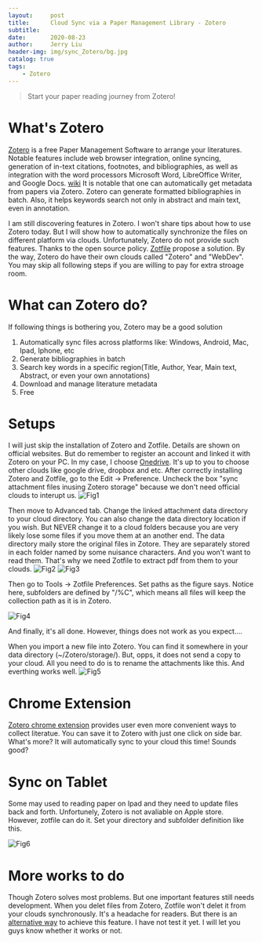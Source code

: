 ```yaml
---
layout:     post
title:      Cloud Sync via a Paper Management Library - Zotero
subtitle:   
date:       2020-08-23
author:     Jerry Liu
header-img: img/sync_Zotero/bg.jpg
catalog: true
tags:
    - Zotero
---
```


> Start your paper reading journey from Zotero!

# What's Zotero

[Zotero](https://www.zotero.org/) is a free Paper Management Software to arrange your literatures. Notable features include web browser integration, online syncing, generation of in-text citations, footnotes, and bibliographies, as well as integration with the word processors Microsoft Word, LibreOffice Writer, and Google Docs. [wiki](https://en.wikipedia.org/wiki/Zotero) It is notable that one can automatically get metadata from papers via Zotero. Zotero can generate formatted bibliographies in batch. Also, it helps keywords search not only in abstract and main text, even in annotation. 

I am still discovering features in Zotero. I won't share tips about how to use Zotero today. But I will show how to automatically synchronize the files on different platform via clouds. Unfortunately, Zotero do not provide such features. Thanks to the open source policy. [Zotfile](http://zotfile.com/) propose a solution. By the way, Zotero do have their own clouds called "Zotero" and "WebDev". You may skip all following steps if you are willing to pay for extra stroage room.

# What can Zotero do?

If following things is bothering you, Zotero may be a good solution

1) Automatically sync files across platforms like: Windows, Android, Mac, Ipad, Iphone, etc
2) Generate bibliographies in batch
3) Search key words in a specific region(Title, Author, Year, Main text, Abstract, or even your own annotations)
4) Download and manage literature metadata
5) Free

# Setups

I will just skip the installation of Zotero and Zotfile. Details are shown on official websites. But do remember to register an account and linked it with Zotero on your PC. In my case, I choose [Onedrive](https://onedrive.live.com/about/en-us/signin/). It's up to you to choose other clouds like google drive, dropbox and etc. After correctly installing Zotero and Zotfile, go to the Edit -> Preference. Uncheck the box "sync attachment files inusing Zotero storage" because we don't need official clouds to interupt us. 
![Fig1]({{baseurl}}\img\sync_Zotero\img1.png)
 
 Then move to Advanced tab. Change the linked attachment data directory to your cloud directory. You can also change the data directory location if you wish. But NEVER change it to a cloud folders because you are very likely lose some files if you move them at an another end. The data directory maily store the original files in Zotore. They are separately stored in each folder named by some nuisance characters. And you won't want to read them. That's why we need Zotfile to extract pdf from them to your clouds.
 ![Fig2]({{baseurl}}\img\sync_Zotero\img2.png)
 ![Fig3]({{baseurl}}\img\sync_Zotero\img3.png)

 Then go to Tools -> Zotfile Preferences. Set paths as the figure says. Notice here, subfolders are defined by "/%C", which means all files will keep the collection path as it is in Zotero.

![Fig4]({{baseurl}}\img\sync_Zotero\img4.png)

And finally, it's all done. However, things does not work as you expect....

When you import a new file into Zotero. You can find it somewhere in your data directory (~/Zotero/storage/). But, opps, it does not send a copy to your cloud. All you need to do is to rename the attachments like this. And everthing works well.
![Fig5]({{baseurl}}\img\sync_Zotero\img5.png)

# Chrome Extension

[Zotero chrome extension](https://chrome.google.com/webstore/detail/zotero-connector/ekhagklcjbdpajgpjgmbionohlpdbjgc?hl=zh-CN) provides user even more convenient ways to collect literatue. You can save it to Zotero with just one click on side bar. What's more? It will automatically sync to your cloud this time! Sounds good?

# Sync on Tablet

Some may used to reading paper on Ipad and they need to update files back and forth. Unfortunely, Zotero is not avaliable on Apple store. However, zotfile can do it. Set your directory and subfolder definition like this.

![Fig6]({{baseurl}}\img\sync_Zotero\img6.png)

# More works to do

Though Zotero solves most problems. But one important features still needs development. When you delet files from Zotero, Zotfile won't delet it from your clouds synchronously. It's a headache for readers. But there is an [alternative way](https://github.com/jlegewie/zotfile/issues/96#issuecomment-505084568) to achieve this feature. I have not test it yet. I will let you guys know whether it works or not.


<!--
https://sspai.com/post/59035
-->
